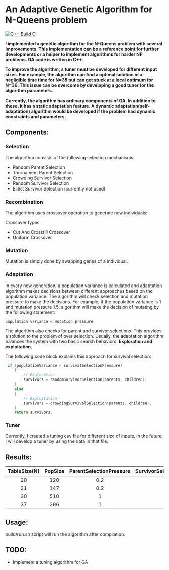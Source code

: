 # An Adaptive Genetic Algorithm for N-Queens problem
[![C++ Build CI](https://github.com/berkkirtay/adaptive-genetic-algorithm-for-n-queens/actions/workflows/main.yml/badge.svg?branch=main)](https://github.com/berkkirtay/adaptive-genetic-algorithm-for-n-queens/actions/workflows/main.yml)

**I implemented a genetic algorithm for the N-Queens problem with several improvements. 
This implementation can be a reference point for further developments or a helper to implement 
algorithms for harder NP problems. GA code is written in C++.** 

**To improve the algorithm, a tuner must be developed for different input sizes. For example, 
the algorithm can find a optimal solution in a negligible time time for N=35 but can get stuck at a local optimum for N=36. This
issue can be overcome by developing a good tuner for the algorithm parameters.** 

**Currently, the algorithm has ordinary components of GA. In addition to these, 
it has a static adaptation feature. A dynamic adaptation(self-adaptation) algorithm 
would be developed if the problem had dynamic constraints and parameters.**

## Components:
### Selection
The algorithm consists of the following selection mechanisms:
  - Random Parent Selection
  - Tournament Parent Selection
  - Crowding Survivor Selection
  - Random Survivor Selection
  - Elitist Survivor Selection (currently not used)

### Recombination
The algorithm uses crossover operation to generate new individuals:

Crossover types:
  - Cut And Crossfill Crossover
  - Uniform Crossover

### Mutation
Mutation is simply done by swapping genes of a individual.

### Adaptation 
In every new generation, a population variance is calculated and adaptation 
algorithm makes decisions between different approaches based on the population variance.
The algorithm will check selection and mutation pressure to make the decisions.
For example, if the population variance is 1 and mutation pressure 1.5, algorithm will make the
decision of mutating by the following statement:

`population variance < mutation pressure`

The algorithm also checks for parent and survivor selections. This provides a solution
to the problem of over selection. Usually, the adaptation algorithm balances the system with 
two basic search behaviors: **Exploration and exploitation**.

The following code block explains this approach for survival selection:
```cpp
 if (populationVariance < survivalSelectionPressure)
    {
        // Exploration
        survivors = randomSurvivorSelection(parents, children);
    }
    else
    {
        // Exploitation
        survivors = crowdingSurvivalSelection(parents, children);
    }
    return survivors;
```

### Tuner
Currently, I created a tuning csv file for different size of inputs. In the future, I will
develop a tuner by using the data in that file.

## Results:

| TableSize(N) | PopSize | ParentSelectionPressure | SurvivorSelectionPressure | MutationPressure | ExecutionTime |
| :---:        | :---:   | :---:                   |  :---:                    |  :---:           |  :---:        |
| 20           | 120     | 0.2                     |   0.5                     |   1.2            |  1s           |
| 21           | 147     | 0.2                     |   0.5                     |   1.2            |  3s           |
| 30           | 510     | 1                       |   0.5                     |   2              |  22s          |
| 37           | 296     | 1                       |   0.5                     |   2              |  114s         |

## Usage:
build/run.sh script will run the algorithm after compilation.

## 
## TODO: 
- Implement a tuning algorithm for GA

